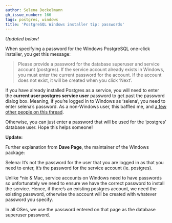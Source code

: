```yaml
---
author: Selena Deckelmann
gh_issue_number: 166
tags: postgres, windows
title: 'PostgreSQL Windows installer tip: passwords'
---
```


*Updated below!*

When specifying a password for the Windows PostgreSQL one-click installer, you get this message:

> Please provide a password for the database superuser and service
> account (postgres). If the service account already exists in Windows,
> you must enter the current password for the account. If the account
> does not exist, it will be created when you click ‘Next’.

If you have already installed Postgres as a service, you will need to enter the **current user postgres service user** password to get past the password dialog box. Meaning, if you’re logged in to Windows as ‘selena’, you need to enter selena’s password. As a non-Windows user, this baffled me, and [a few other people on this thread](https://www.postgresql.org/message-id/937d27e10907021018o65776517heaee04605b088ad7@mail.gmail.com).

Otherwise, you can just enter a password that will be used for the ‘postgres’ database user. Hope this helps someone!

**Update:**

Further explanation from **Dave Page**, the maintainer of the Windows package:

Selena: It’s not the password for the user that you are logged in as that you need to enter, it’s the password for the service account (ie. postgres).

Unlike *nix & Mac, service accounts on Windows need to have passwords so unfortunately we need to ensure we have the correct password to install the service. Hence, if there’s an existing postgres account, we need the existing password, otherwise the account will be created with whatever password you specify.

In all OSes, we use the password entered on that page as the database superuser password.
